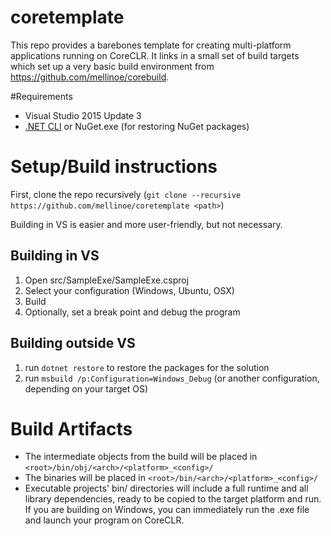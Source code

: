 # coretemplate

This repo provides a barebones template for creating multi-platform applications running on CoreCLR. It links in a small set of build targets which set up a very basic build environment from https://github.com/mellinoe/corebuild.

#Requirements
* Visual Studio 2015 Update 3
* [.NET CLI](https://github.com/dotnet/cli#installers-and-binaries) or NuGet.exe (for restoring NuGet packages)

# Setup/Build instructions
First, clone the repo recursively (`git clone --recursive https://github.com/mellinoe/coretemplate <path>`)

Building in VS is easier and more user-friendly, but not necessary.

## Building in VS
1. Open src/SampleExe/SampleExe.csproj
2. Select your configuration (Windows, Ubuntu, OSX)
3. Build
4. Optionally, set a break point and debug the program

## Building outside VS
1. run `dotnet restore` to restore the packages for the solution
2. run `msbuild /p:Configuration=Windows_Debug` (or another configuration, depending on your target OS)

# Build Artifacts
* The intermediate objects from the build will be placed in ````<root>/bin/obj/<arch>/<platform>_<config>/````
* The binaries will be placed in ````<root>/bin/<arch>/<platform>_<config>/````
* Executable projects' bin/ directories will include a full runtime and all library dependencies, ready to be copied to the target platform and run. If you are building on Windows, you can immediately run the <project>.exe file and launch your program on CoreCLR.
